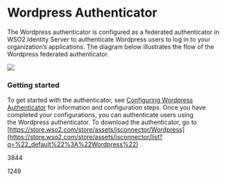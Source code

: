 # Wordpress Authenticator

The Wordpress authenticator is configured as a federated authenticator
in WSO2 Identity Server to authenticate Wordpress users to log in to
your organization’s applications. The diagram below illustrates the flow
of the Wordpress federated authenticator.

![](attachments/49092142/76746176.png)   

### Getting started

To get started with the authenticator, see [Configuring Wordpress
Authenticator](https://docs.wso2.com/display/ISCONNECTORS/Configuring+Wordpress+Authenticator)
for information and configuration steps. Once you have completed your
configurations, you can authenticate users using the Wordpress
authenticator. To download the authenticator, go to
[https://store.wso2.com/store/assets/isconnector/Wordpress](https://store.wso2.com/store/assets/isconnector/list?q=%22_default%22%3A%22Wordpress%22)
.

3844

1249
